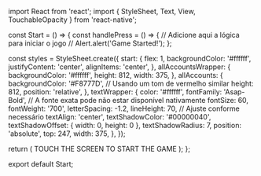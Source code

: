 import React from 'react';
import { StyleSheet, Text, View, TouchableOpacity } from 'react-native';

const Start = () => {
  const handlePress = () => {
    // Adicione aqui a lógica para iniciar o jogo
    // Alert.alert('Game Started!');
  };

  const styles = StyleSheet.create({
    start: {
      flex: 1,
      backgroundColor: '#ffffff',
      justifyContent: 'center',
      alignItems: 'center',
    },
    allAccountsWrapper: {
      backgroundColor: '#ffffff',
      height: 812,
      width: 375,
    },
    allAccounts: {
      backgroundColor: '#F8777D', // Usando um tom de vermelho similar
      height: 812,
      position: 'relative',
    },
    textWrapper: {
      color: '#ffffff',
      fontFamily: 'Asap-Bold', // A fonte exata pode não estar disponível nativamente
      fontSize: 60,
      fontWeight: '700',
      letterSpacing: -1.2,
      lineHeight: 70, // Ajuste conforme necessário
      textAlign: 'center',
      textShadowColor: '#00000040',
      textShadowOffset: { width: 0, height: 0 },
      textShadowRadius: 7,
      position: 'absolute',
      top: 247,
      width: 375,
    },
  });

  return (
    <TouchableOpacity onPress={handlePress} style={styles.start}>
      <View style={styles.allAccountsWrapper}>
        <View style={styles.allAccounts}>
          <Text style={styles.textWrapper}>TOUCH THE SCREEN TO START THE GAME</Text>
        </View>
      </View>
    </TouchableOpacity>
  );
};

export default Start;
